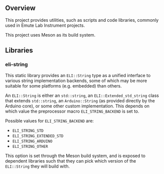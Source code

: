## Overview

This project provides utilities, such as scripts and code libraries, commonly used in Emute Lab Instrument projects.

This project uses Meson as its build system.

## Libraries

### eli-string

This static library provides an `ELI::String` type as a unified interface to various string implementation backends, some of which may be more suitable for some platforms (e.g. embedded) than others. 

An `ELI::String` is either an `std::string`, an `ELI::Extended_std_string` class that extends `std::string`, an `Arduino::String` (as provided directly by the Arduino core), or some other custom implementation. This depends on which value the preprocessor macro `ELI_STRING_BACKEND` is set to.

Possible values for `ELI_STRING_BACKEND` are:

- `ELI_STRING_STD`
- `ELI_STRING_EXTENDED_STD`
- `ELI_STRING_ARDUINO`
- `ELI_STRING_OTHER`

This option is set through the Meson build system, and is exposed to dependent libraries such that they can pick which version of the `ELI::String` they will build with.


